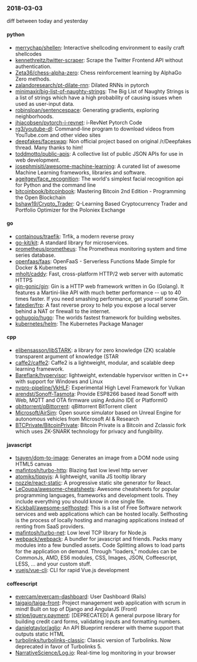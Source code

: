 ### 2018-03-03
diff between today and yesterday

#### python
* [merrychap/shellen](https://github.com/merrychap/shellen): Interactive shellcoding environment to easily craft shellcodes
* [kennethreitz/twitter-scraper](https://github.com/kennethreitz/twitter-scraper): Scrape the Twitter Frontend API without authentication.
* [Zeta36/chess-alpha-zero](https://github.com/Zeta36/chess-alpha-zero): Chess reinforcement learning by AlphaGo Zero methods.
* [zalandoresearch/pt-dilate-rnn](https://github.com/zalandoresearch/pt-dilate-rnn): Dilated RNNs in pytorch
* [minimaxir/big-list-of-naughty-strings](https://github.com/minimaxir/big-list-of-naughty-strings): The Big List of Naughty Strings is a list of strings which have a high probability of causing issues when used as user-input data.
* [robinsloan/sentencespace](https://github.com/robinsloan/sentencespace): Generating gradients, exploring neighborhoods.
* [jhjacobsen/pytorch-i-revnet](https://github.com/jhjacobsen/pytorch-i-revnet): i-RevNet Pytorch Code
* [rg3/youtube-dl](https://github.com/rg3/youtube-dl): Command-line program to download videos from YouTube.com and other video sites
* [deepfakes/faceswap](https://github.com/deepfakes/faceswap): Non official project based on original /r/Deepfakes thread. Many thanks to him!
* [toddmotto/public-apis](https://github.com/toddmotto/public-apis): A collective list of public JSON APIs for use in web development.
* [josephmisiti/awesome-machine-learning](https://github.com/josephmisiti/awesome-machine-learning): A curated list of awesome Machine Learning frameworks, libraries and software.
* [ageitgey/face_recognition](https://github.com/ageitgey/face_recognition): The world's simplest facial recognition api for Python and the command line
* [bitcoinbook/bitcoinbook](https://github.com/bitcoinbook/bitcoinbook): Mastering Bitcoin 2nd Edition - Programming the Open Blockchain
* [bshaw19/Crypto_Trader](https://github.com/bshaw19/Crypto_Trader): Q-Learning Based Cryptocurrency Trader and Portfolio Optimizer for the Poloniex Exchange

#### go
* [containous/traefik](https://github.com/containous/traefik): Trfik, a modern reverse proxy
* [go-kit/kit](https://github.com/go-kit/kit): A standard library for microservices.
* [prometheus/prometheus](https://github.com/prometheus/prometheus): The Prometheus monitoring system and time series database.
* [openfaas/faas](https://github.com/openfaas/faas): OpenFaaS - Serverless Functions Made Simple for Docker & Kubernetes
* [mholt/caddy](https://github.com/mholt/caddy): Fast, cross-platform HTTP/2 web server with automatic HTTPS
* [gin-gonic/gin](https://github.com/gin-gonic/gin): Gin is a HTTP web framework written in Go (Golang). It features a Martini-like API with much better performance -- up to 40 times faster. If you need smashing performance, get yourself some Gin.
* [fatedier/frp](https://github.com/fatedier/frp): A fast reverse proxy to help you expose a local server behind a NAT or firewall to the internet.
* [gohugoio/hugo](https://github.com/gohugoio/hugo): The worlds fastest framework for building websites.
* [kubernetes/helm](https://github.com/kubernetes/helm): The Kubernetes Package Manager

#### cpp
* [elibensasson/libSTARK](https://github.com/elibensasson/libSTARK): a library for zero knowledge (ZK) scalable transparent argument of knowledge (STAR
* [caffe2/caffe2](https://github.com/caffe2/caffe2): Caffe2 is a lightweight, modular, and scalable deep learning framework.
* [Bareflank/hypervisor](https://github.com/Bareflank/hypervisor): lightweight, extendable hypervisor written in C++ with support for Windows and Linux
* [nvpro-pipeline/VkHLF](https://github.com/nvpro-pipeline/VkHLF): Experimental High Level Framework for Vulkan
* [arendst/Sonoff-Tasmota](https://github.com/arendst/Sonoff-Tasmota): Provide ESP8266 based itead Sonoff with Web, MQTT and OTA firmware using Arduino IDE or PlatformIO
* [qbittorrent/qBittorrent](https://github.com/qbittorrent/qBittorrent): qBittorrent BitTorrent client
* [Microsoft/AirSim](https://github.com/Microsoft/AirSim): Open source simulator based on Unreal Engine for autonomous vehicles from Microsoft AI & Research
* [BTCPrivate/BitcoinPrivate](https://github.com/BTCPrivate/BitcoinPrivate): Bitcoin Private is a Bitcoin and Zclassic fork which uses ZK-SNARK technology for privacy and fungibility.

#### javascript
* [tsayen/dom-to-image](https://github.com/tsayen/dom-to-image): Generates an image from a DOM node using HTML5 canvas
* [mafintosh/turbo-http](https://github.com/mafintosh/turbo-http): Blazing fast low level http server
* [atomiks/tippyjs](https://github.com/atomiks/tippyjs): A lightweight, vanilla JS tooltip library
* [nozzle/react-static](https://github.com/nozzle/react-static):   A progressive static site generator for React.
* [LeCoupa/awesome-cheatsheets](https://github.com/LeCoupa/awesome-cheatsheets):  Awesome cheatsheets for popular programming languages, frameworks and development tools. They include everything you should know in one single file.
* [Kickball/awesome-selfhosted](https://github.com/Kickball/awesome-selfhosted): This is a list of Free Software network services and web applications which can be hosted locally. Selfhosting is the process of locally hosting and managing applications instead of renting from SaaS providers.
* [mafintosh/turbo-net](https://github.com/mafintosh/turbo-net): Low level TCP library for Node.js
* [webpack/webpack](https://github.com/webpack/webpack): A bundler for javascript and friends. Packs many modules into a few bundled assets. Code Splitting allows to load parts for the application on demand. Through "loaders," modules can be CommonJs, AMD, ES6 modules, CSS, Images, JSON, Coffeescript, LESS, ... and your custom stuff.
* [vuejs/vue-cli](https://github.com/vuejs/vue-cli):  CLI for rapid Vue.js development

#### coffeescript
* [evercam/evercam-dashboard](https://github.com/evercam/evercam-dashboard): User Dashboard (Rails)
* [taigaio/taiga-front](https://github.com/taigaio/taiga-front): Project management web application with scrum in mind! Built on top of Django and AngularJS (Front)
* [stripe/jquery.payment](https://github.com/stripe/jquery.payment): [DEPRECATED] A general purpose library for building credit card forms, validating inputs and formatting numbers.
* [danielgtaylor/aglio](https://github.com/danielgtaylor/aglio): An API Blueprint renderer with theme support that outputs static HTML
* [turbolinks/turbolinks-classic](https://github.com/turbolinks/turbolinks-classic): Classic version of Turbolinks. Now deprecated in favor of Turbolinks 5.
* [NarrativeScience/Log.io](https://github.com/NarrativeScience/Log.io): Real-time log monitoring in your browser
